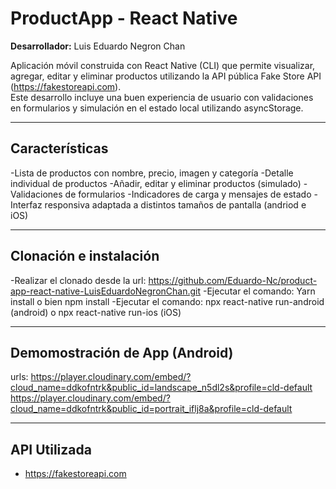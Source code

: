# ProductApp - React Native

**Desarrollador:** Luis Eduardo Negron Chan

Aplicación móvil construida con React Native (CLI) que permite visualizar, agregar, editar y eliminar productos utilizando la API pública Fake Store API (https://fakestoreapi.com).  
Este desarrollo incluye una buen experiencia de usuario con validaciones en formularios y simulación en el estado local utilizando asyncStorage.

---

## Características

-Lista de productos con nombre, precio, imagen y categoría
-Detalle individual de productos
-Añadir, editar y eliminar productos (simulado)
-Validaciones de formularios
-Indicadores de carga y mensajes de estado
-Interfaz responsiva adaptada a distintos tamaños de pantalla (andriod e iOS)

---

## Clonación e instalación

-Realizar el clonado desde la url: https://github.com/Eduardo-Nc/product-app-react-native-LuisEduardoNegronChan.git
-Ejecutar el comando: Yarn install o bien npm install
-Ejecutar el comando: npx react-native run-android (android) o npx react-native run-ios (iOS)

---

## Demomostración de App (Android)

urls:
https://player.cloudinary.com/embed/?cloud_name=ddkofntrk&public_id=landscape_n5dl2s&profile=cld-default
https://player.cloudinary.com/embed/?cloud_name=ddkofntrk&public_id=portrait_iflj8a&profile=cld-default

---

## API Utilizada

- https://fakestoreapi.com
